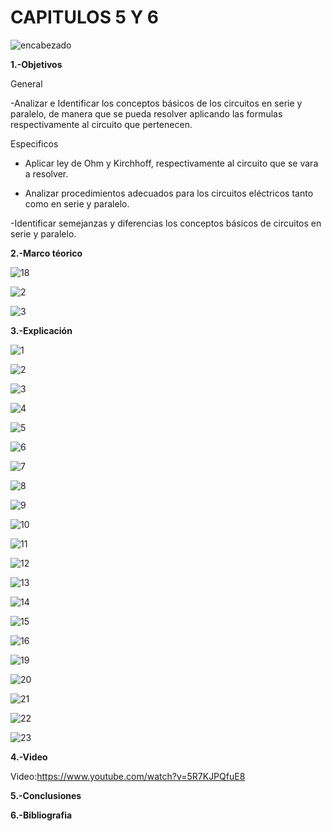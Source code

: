 # CAPITULOS 5 Y 6
![encabezado](https://user-images.githubusercontent.com/75336529/122800276-5ba72d00-d288-11eb-8486-90a167ada33b.png)

**1.-Objetivos**

General

-Analizar e Identificar los conceptos básicos  de los circuitos en serie y paralelo, de manera que se pueda resolver aplicando las formulas respectivamente al circuito que pertenecen.

Especificos

- Aplicar ley de Ohm y Kirchhoff, respectivamente al circuito que se vara a resolver. 

- Analizar procedimientos adecuados para los circuitos eléctricos tanto como en serie y paralelo.

-Identificar semejanzas y diferencias los conceptos básicos de circuitos en serie y paralelo.

**2.-Marco téorico**

![18](https://user-images.githubusercontent.com/75336529/122848596-7f419600-d2cf-11eb-9adb-b532d3012a1a.png)

![2](https://user-images.githubusercontent.com/75336529/122844527-78168a00-d2c7-11eb-99d0-928321aaf63f.png)

![3](https://user-images.githubusercontent.com/75336529/122844539-7ea50180-d2c7-11eb-8462-caf5ea68f521.png)

**3.-Explicación**

![1](https://user-images.githubusercontent.com/75336529/122810745-52708d00-d295-11eb-94ab-ba68df6f71c9.jpg)

![2](https://user-images.githubusercontent.com/75336529/122810813-64eac680-d295-11eb-87fb-29ee85124bfc.jpg)

![3](https://user-images.githubusercontent.com/75336529/122810858-759b3c80-d295-11eb-8d9a-ee3708f747f6.jpg)

![4](https://user-images.githubusercontent.com/75336529/122810934-86e44900-d295-11eb-87c1-6edfc7f1f283.jpg)

![5](https://user-images.githubusercontent.com/75336529/122810986-9794bf00-d295-11eb-809a-3c9588e5b7c2.jpg)

![6](https://user-images.githubusercontent.com/75336529/122811060-a8453500-d295-11eb-8274-70bfcfd19935.jpg)

![7](https://user-images.githubusercontent.com/75336529/122811130-b5faba80-d295-11eb-86c0-1d0f1e9a105d.jpg)

![8](https://user-images.githubusercontent.com/75336529/122811178-c4e16d00-d295-11eb-90ec-fbdd9f5bdd46.jpg)

![9](https://user-images.githubusercontent.com/75336529/122811230-d296f280-d295-11eb-99d1-ce8c79b277f3.jpg)

![10](https://user-images.githubusercontent.com/75336529/122811267-df1b4b00-d295-11eb-8330-4c4b22dda317.jpg)

![11](https://user-images.githubusercontent.com/75336529/122811294-eb070d00-d295-11eb-9c45-dd069c05debb.jpg)

![12](https://user-images.githubusercontent.com/75336529/122811331-f6f2cf00-d295-11eb-9057-20ea26393775.jpg)

![13](https://user-images.githubusercontent.com/75336529/122811367-0245fa80-d296-11eb-9a85-277d24c3b864.jpg)

![14](https://user-images.githubusercontent.com/75336529/122811421-112cad00-d296-11eb-949c-a37868b8061e.jpg)

![15](https://user-images.githubusercontent.com/75336529/122811460-20abf600-d296-11eb-9082-89c222a7337e.jpg)

![16](https://user-images.githubusercontent.com/75336529/122811505-2dc8e500-d296-11eb-862a-693d7a75b2f6.jpg)

![19](https://user-images.githubusercontent.com/75336529/122854805-e6fcde80-d2d9-11eb-95f3-0f109a8b994e.jpg)

![20](https://user-images.githubusercontent.com/75336529/122854694-b6b54000-d2d9-11eb-938a-d2263394aec8.jpg)

![21](https://user-images.githubusercontent.com/75336529/122854731-c59bf280-d2d9-11eb-87a7-80217f03eed3.jpg)

![22](https://user-images.githubusercontent.com/75336529/122854755-d0ef1e00-d2d9-11eb-9fa0-7f5bb851f061.jpg)

![23](https://user-images.githubusercontent.com/75336529/122854785-dc424980-d2d9-11eb-8154-bd52b5bc84b1.jpg)


**4.-Video**

Video:https://www.youtube.com/watch?v=5R7KJPQfuE8

**5.-Conclusiones**


**6.-Bibliografia**
